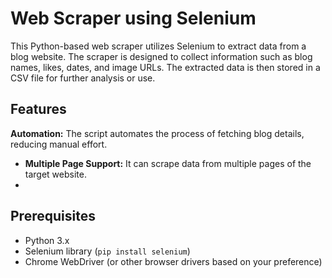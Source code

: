 # Web Scraper using Selenium

This Python-based web scraper utilizes Selenium to extract data from a blog website. The scraper is designed to collect information such as blog names, likes, dates, and image URLs. The extracted data is then stored in a CSV file for further analysis or use.

## Features

**Automation:** The script automates the process of fetching blog details, reducing manual effort.
- **Multiple Page Support:** It can scrape data from multiple pages of the target website.
- 

## Prerequisites

- Python 3.x
- Selenium library (`pip install selenium`)
- Chrome WebDriver (or other browser drivers based on your preference)

